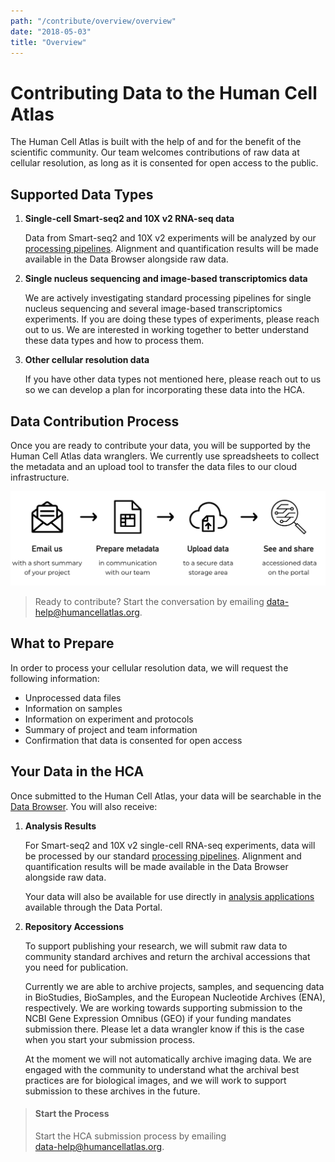 ```yaml
---
path: "/contribute/overview/overview"
date: "2018-05-03"
title: "Overview"
---
```


# Contributing Data to the Human Cell Atlas

The Human Cell Atlas is built with the help of and for the benefit of the scientific community. Our team welcomes contributions of raw data at cellular resolution, as long as it is consented for open access to the public.

## Supported Data Types

1. **Single-cell Smart-seq2 and 10X v2 RNA-seq data**

    Data from Smart-seq2 and 10X v2 experiments will be analyzed by our [processing pipelines](/learn/userguides/data-processing-pipelines/overview-of-data-processing-pipelines-user-guides). Alignment and quantification results will be made available in the Data Browser alongside raw data. 

1. **Single nucleus sequencing and image-based transcriptomics data**

    We are actively investigating standard processing pipelines for single nucleus sequencing and several image-based transcriptomics experiments. If you are doing these types of experiments, please reach out to us. We are interested in working together to better understand these data types and how to process them.

1. **Other cellular resolution data**

    If you have other data types not mentioned here, please reach out to us so we can develop a plan for incorporating these data into the HCA.

## Data Contribution Process

Once you are ready to contribute your data, you will be supported by the Human Cell Atlas data wranglers. We currently use spreadsheets to collect the metadata and an upload tool to transfer the data files to our cloud infrastructure. 

![contribute](_images/contribute.png)

> Ready to contribute? Start the conversation by emailing [data-help@humancellatlas.org](mailto:data-help@humancellatlas.org).

## What to Prepare

In order to process your cellular resolution data, we will request the following information:

- Unprocessed data files
- Information on samples
- Information on experiment and protocols
- Summary of project and team information
- Confirmation that data is consented for open access

## Your Data in the HCA

Once submitted to the Human Cell Atlas, your data will be searchable in the [Data Browser](/explore/projects). You will also receive:

1. **Analysis Results**

    For Smart-seq2 and 10X v2 single-cell RNA-seq experiments, data will be processed by our standard [processing pipelines](/learn/userguides/data-processing-pipelines/overview-of-data-processing-pipelines-user-guides). Alignment and quantification results will be made available in the Data Browser alongside raw data.

    Your data will also be available for use directly in [analysis applications](/analyze/methods) available through the Data Portal.

1. **Repository Accessions**

    To support publishing your research, we will submit raw data to community standard archives and return the archival accessions that you need for publication.

    Currently we are able to archive projects, samples, and sequencing data in BioStudies, BioSamples, and the European Nucleotide Archives (ENA), respectively. We are working towards supporting submission to the NCBI Gene Expression Omnibus (GEO) if your funding mandates submission there. Please let a data wrangler know if this is the case when you start your submission process.

    At the moment we will not automatically archive imaging data. We are engaged with the community to understand what the archival best practices are for biological images, and we will work to support submission to these archives in the future.

> #### Start the Process
> Start the HCA submission process by emailing\
> [data-help@humancellatlas.org](mailto:data-help@humancellatlas.org).

